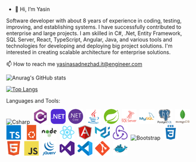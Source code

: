 - 👋 Hi, I’m Yasin

Software developer with about 8 years of experience in coding, testing, improving, and establishing systems. I have successfully contributed to enterprise and large projects. I am skilled in C#, .Net, Entity Framework, SQL Server, React, TypeScript, Angular, Java, and various tools and technologies for developing and deploying big project solutions. 
I'm interested in creating scalable architecture for enterprise solutions.

📫 How to reach me yasinasadnezhad.it@engineer.com

![Anurag's GitHub stats](https://github-readme-stats.vercel.app/api?username=YAS-SIIN&theme=vue&show_icons=true)

[![Top Langs](https://github-readme-stats.vercel.app/api/top-langs/?username=YAS-SIIN&layout=compact&theme=vision-friendly)](https://github.com/anuraghazra/github-readme-stats)


Languages and Tools:
<div>
  
  <img src="https://cdn.jsdelivr.net/gh/devicons/devicon@latest/icons/csharp/csharp-plain.svg" title="Csharp" alt="Csharp" width="40" height="40" />&nbsp;
  <img src="https://raw.githubusercontent.com/devicons/devicon/master/icons/csharp/csharp-original.svg" title="Csharp" alt="Csharp" width="40" height="40"/>&nbsp;
  <img src="https://github.com/tandpfun/skill-icons/raw/main/icons/DotNet.svg" title="DotNet" alt="DotNet" width="40" height="40"/>&nbsp;
  <img src="https://github.com/devicons/devicon/blob/master/icons/dotnetcore/dotnetcore-original.svg" title="DotNetCore" alt="DotNetCore" width="40" height="40"/>&nbsp;
  <img src="https://github.com/devicons/devicon/raw/master/icons/java/java-original.svg" title="Java" alt="Java" width="40" height="40"/>&nbsp;
  <img src="https://github.com/devicons/devicon/raw/master/icons/spring/spring-original.svg" title="Spring" alt="Spring" width="40" height="40"/>&nbsp;
  <img src="https://github.com/devicons/devicon/blob/master/icons/microsoftsqlserver/microsoftsqlserver-plain-wordmark.svg" title="microsoftsqlserver" alt="Spring" width="40" height="40"/>&nbsp;
  <img src="https://github.com/devicons/devicon/blob/master/icons/mysql/mysql-original-wordmark.svg" title="MySQL" alt="MySQL" width="40" height="40"/>&nbsp;
  <img src="https://github.com/devicons/devicon/blob/master/icons/postgresql/postgresql-original-wordmark.svg" title="PostgreSQL" alt="PostgreSQL" width="40" height="40"/>&nbsp;
  <img src="https://github.com/devicons/devicon/blob/master/icons/mongodb/mongodb-original-wordmark.svg" title="MongoDB" alt="MongoDB" width="40" height="40"/>&nbsp;
  <img src="https://github.com/devicons/devicon/blob/master/icons/typescript/typescript-original.svg" title="TypeScript" alt="TypeScript" width="40" height="40"/>&nbsp;
  <img src="https://github.com/devicons/devicon/blob/master/icons/ubuntu/ubuntu-plain.svg" title="Ubuntu" alt="Ubuntu" width="40" height="40"/>&nbsp;
  <img src="https://github.com/devicons/devicon/blob/master/icons/nodejs/nodejs-original-wordmark.svg" title="NodeJS" alt="NodeJS" width="40" height="40"/>&nbsp;
  <img src="https://github.com/devicons/devicon/blob/master/icons/react/react-original.svg" title="React" alt="React" width="40" height="40"/>&nbsp;
  <img src="https://github.com/devicons/devicon/blob/master/icons/angularjs/angularjs-original.svg" title="Angular" alt="Angular" width="40" height="40"/>&nbsp;
  <img src="https://github.com/devicons/devicon/blob/master/icons/materialui/materialui-original.svg" title="Material UI" alt="Material UI" width="40" height="40"/>&nbsp;
  <img src="https://github.com/devicons/devicon/blob/master/icons/redux/redux-original.svg" title="Redux" alt="Redux " width="40" height="40"/>&nbsp;
  <img src="https://raw.githubusercontent.com/jmnote/z-icons/master/svg/bootstrap.svg"  title="Bootstrap" alt="Bootstrap" width="40" height="40"/>&nbsp;
  <img src="https://github.com/devicons/devicon/blob/master/icons/css3/css3-plain-wordmark.svg"  title="CSS3" alt="CSS" width="40" height="40"/>&nbsp;
  <img src="https://github.com/devicons/devicon/blob/master/icons/html5/html5-original.svg" title="HTML5" alt="HTML" width="40" height="40"/>&nbsp;
  <img src="https://github.com/devicons/devicon/blob/master/icons/javascript/javascript-original.svg" title="JavaScript" alt="JavaScript" width="40" height="40"/>&nbsp;
  <img src="https://github.com/devicons/devicon/blob/master/icons/jquery/jquery-plain-wordmark.svg" title="JQuery" alt="JQuery" width="40" height="40"/>&nbsp;
  <img src="https://github.com/devicons/devicon/blob/master/icons/visualstudio/visualstudio-plain.svg" title="VisualStudio" alt="VisualStudio" width="40" height="40"/>&nbsp;
  <img src="https://github.com/devicons/devicon/blob/master/icons/vscode/vscode-original.svg" title="VSCode" alt="VSCode" width="40" height="40"/>&nbsp;
  <img src="https://github.com/devicons/devicon/blob/master/icons/git/git-original.svg" title="Git" alt="Git" width="40" height="40"/>&nbsp;
  <img src="https://github.com/devicons/devicon/blob/master/icons/docker/docker-original.svg" title="Docker" alt="Docker" width="40" height="40"/>&nbsp;
</div>
